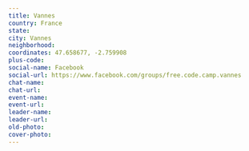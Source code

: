 ```yaml
---
title: Vannes
country: France
state: 
city: Vannes
neighborhood: 
coordinates: 47.658677, -2.759908
plus-code:
social-name: Facebook
social-url: https://www.facebook.com/groups/free.code.camp.vannes
chat-name:
chat-url:
event-name:
event-url:
leader-name:
leader-url:
old-photo: 
cover-photo:
---
```

